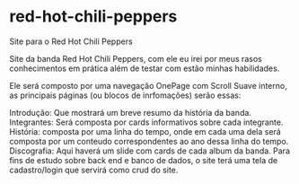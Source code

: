 # red-hot-chili-peppers
Site para o Red Hot Chili Peppers


Site da banda Red Hot Chili Peppers, com ele eu irei por meus rasos conhecimentos em prática além de testar com estão minhas habilidades.

Ele será composto por uma navegação OnePage com Scroll Suave interno, as principais páginas (ou blocos de inrfomações) serão essas:

Introdução: Que mostrará um breve resumo da história da banda.
Integrantes: Será composta por cards informativos sobre cada integrante.
História: composta por uma linha do tempo, onde em cada uma dela será composta por um conteudo correspondentes ao ano dessa linha do tempo.
Discografia: Aqui haverá um slide com cards de cada album da banda.
Para fins de estudo sobre back end e banco de dados, o site terá uma tela de cadastro/login que servirá como crud do site.
